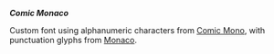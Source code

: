 ***Comic Monaco***

Custom font using alphanumeric characters from [Comic Mono](https://dtinth.github.io/comic-mono-font/), with punctuation glyphs from [Monaco](https://github.com/probil/Monaco-IDE-font).
